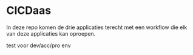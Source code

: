 # CICDaas
In deze repo komen de drie applicaties terecht met een workflow die elk van deze applicaties kan oproepen.

test voor dev/acc/pro env
